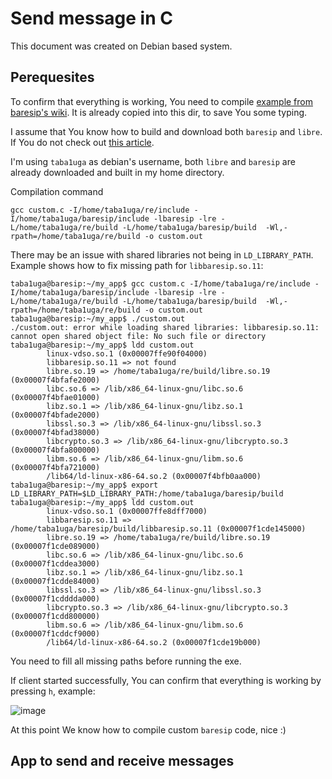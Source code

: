 # Send message in C

This document was created on Debian based system.

## Perequesites

To confirm that everything is working, You need to compile [example from baresip's wiki](https://github.com/baresip/baresip/wiki/Using-baresip-as-a-library). It is already copied into this dir, to save You some typing. 

I assume that You know how to build and download both `baresip` and `libre`. If You do not check out [this article](https://github.com/KubaTaba1uga/python_baresip_bindings/blob/research_send_baresip_message_C/contributors/build_baresip_and_confirm_it_is_working/README.md). 

I'm using `taba1uga` as debian's username, both `libre` and `baresip` are already downloaded and built in my home directory.

Compilation command
```
gcc custom.c -I/home/taba1uga/re/include -I/home/taba1uga/baresip/include -lbaresip -lre -L/home/taba1uga/re/build -L/home/taba1uga/baresip/build  -Wl,-rpath=/home/taba1uga/re/build -o custom.out
```

There may be an issue with shared libraries not being in `LD_LIBRARY_PATH`. Example shows how to fix missing path for `libbaresip.so.11`:
```
taba1uga@baresip:~/my_app$ gcc custom.c -I/home/taba1uga/re/include -I/home/taba1uga/baresip/include -lbaresip -lre -L/home/taba1uga/re/build -L/home/taba1uga/baresip/build  -Wl,-rpath=/home/taba1uga/re/build -o custom.out
taba1uga@baresip:~/my_app$ ./custom.out
./custom.out: error while loading shared libraries: libbaresip.so.11: cannot open shared object file: No such file or directory
taba1uga@baresip:~/my_app$ ldd custom.out
        linux-vdso.so.1 (0x00007ffe90f04000)
        libbaresip.so.11 => not found
        libre.so.19 => /home/taba1uga/re/build/libre.so.19 (0x00007f4bfafe2000)
        libc.so.6 => /lib/x86_64-linux-gnu/libc.so.6 (0x00007f4bfae01000)
        libz.so.1 => /lib/x86_64-linux-gnu/libz.so.1 (0x00007f4bfade2000)
        libssl.so.3 => /lib/x86_64-linux-gnu/libssl.so.3 (0x00007f4bfad38000)
        libcrypto.so.3 => /lib/x86_64-linux-gnu/libcrypto.so.3 (0x00007f4bfa800000)
        libm.so.6 => /lib/x86_64-linux-gnu/libm.so.6 (0x00007f4bfa721000)
        /lib64/ld-linux-x86-64.so.2 (0x00007f4bfb0aa000)
taba1uga@baresip:~/my_app$ export LD_LIBRARY_PATH=$LD_LIBRARY_PATH:/home/taba1uga/baresip/build
taba1uga@baresip:~/my_app$ ldd custom.out
        linux-vdso.so.1 (0x00007ffe8dff7000)
        libbaresip.so.11 => /home/taba1uga/baresip/build/libbaresip.so.11 (0x00007f1cde145000)
        libre.so.19 => /home/taba1uga/re/build/libre.so.19 (0x00007f1cde089000)
        libc.so.6 => /lib/x86_64-linux-gnu/libc.so.6 (0x00007f1cddea3000)
        libz.so.1 => /lib/x86_64-linux-gnu/libz.so.1 (0x00007f1cdde84000)
        libssl.so.3 => /lib/x86_64-linux-gnu/libssl.so.3 (0x00007f1cdddda000)
        libcrypto.so.3 => /lib/x86_64-linux-gnu/libcrypto.so.3 (0x00007f1cdd800000)
        libm.so.6 => /lib/x86_64-linux-gnu/libm.so.6 (0x00007f1cddcf9000)
        /lib64/ld-linux-x86-64.so.2 (0x00007f1cde19b000)
```

You need to fill all missing paths before running the exe.

If client started successfully, You can confirm that everything is working by pressing `h`, example:

![image](https://github.com/KubaTaba1uga/python_baresip_bindings/assets/73971628/21b87a5a-e2b6-44d6-b4d6-c9c2dd8fe448)

At this point We know how to compile custom `baresip` code, nice :)

## App to send and receive messages
